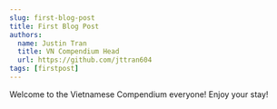 ```yaml
---
slug: first-blog-post
title: First Blog Post
authors:
  name: Justin Tran
  title: VN Compendium Head
  url: https://github.com/jttran604
tags: [firstpost]
---
```


Welcome to the Vietnamese Compendium everyone! Enjoy your stay!
